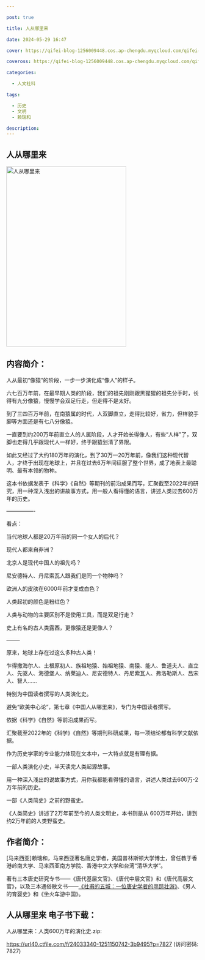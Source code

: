 ```yaml
---

post: true

title: 人从哪里来

date: 2024-05-29 16:47

cover: https://qifei-blog-1256009448.cos.ap-chengdu.myqcloud.com/qifei-blog/65570d88c458853aef8f57ff.jpg

coveross: https://qifei-blog-1256009448.cos.ap-chengdu.myqcloud.com/qifei-blog/65570d88c458853aef8f57ff.jpg

categories:

  - 人文社科

tags:

  - 历史
  - 文明
  - 赖瑞和

description:
---
```


## 人从哪里来
<img alt="人从哪里来 " class="aligncenter loaded" data-was-processed="true" decoding="async" fetchpriority="high" height="471" src="https://qifei-blog-1256009448.cos.ap-chengdu.myqcloud.com/qifei-blog/65570d88c458853aef8f57ff.jpg " style="cursor: zoom-in;" width="314"/>

## 内容简介：

人从最初“像猿”的阶段，一步一步演化成“像人”的样子。

六七百万年前，在最早期人类的阶段，我们的祖先刚刚跟黑猩猩的祖先分手时，长得有九分像猿，慢慢学会双足行走，但走得不是太好。

到了三四百万年前，在南猿属的时代，人双脚直立，走得比较好，省力，但样貌手脚等方面还是有七八分像猿。

一直要到约200万年前直立人的人属阶段，人才开始长得像人，有些“人样”了，双脚也走得几乎跟现代人一样好，终于跟猿划清了界限。

如此又经过了大约180万年的演化，到了30万—20万年前，像我们这种现代智人，才终于出现在地球上，并且在过去6万年间征服了整个世界，成了地表上最聪明、最有本领的物种。

这本书依据发表于《科学》《自然》等期刊的前沿成果而写，汇聚截至2022年的研究，用一种深入浅出的讲故事方式，用一般人看得懂的语言，讲述人类过去600万年的历史。

—————-

看点：

当代地球人都是20万年前的同一个女人的后代？

现代人都来自非洲？

北京人是现代中国人的祖先吗？

尼安德特人、丹尼索瓦人跟我们是同一个物种吗？

欧洲人的皮肤在6000年前才变成白色？

人类起初的颜色是粉红色？

人类与动物的主要区别不是使用工具，而是双足行走？

史上有名的古人类露西，更像猿还是更像人？

——–

原来，地球上存在过这么多种古人类！

乍得撒海尔人、土根原初人、族祖地猿、始祖地猿、南猿、能人、鲁道夫人、直立人、先驱人、海德堡人、纳莱迪人、尼安德特人、丹尼索瓦人、弗洛勒斯人、吕宋人、智人……

特别为中国读者撰写的人类演化史。

避免“欧美中心论”，第七章《中国人从哪里来》，专门为中国读者撰写。

依据《科学》《自然》等前沿成果而写。

汇聚截至2022年的《科学》《自然》等期刊科研成果，每一项结论都有科学文献依据。

作为历史学家的专业能力体现在文本中，一大特点就是有理有据。

一部人类演化小史，半天读完人类起源故事。

用一种深入浅出的说故事方式，用你我都能看得懂的语言，讲述人类过去600万-2万年前的历史。

一部《人类简史》之前的野蛮史。

《人类简史》讲述了2万年前至今的人类文明史，本书则是从 600万年开始，讲到约2万年前的人类野蛮史。

## 作者简介：

[马来西亚]赖瑞和，马来西亚著名唐史学者，美国普林斯顿大学博士，曾任教于香港岭南大学、马来西亚南方学院、香港中文大学和台湾“清华大学”。

著有三本唐史研究专书——《唐代基层文官》、《唐代中层文官》和《唐代高层文官》，以及三本通俗散文书——<a href="https://www.huibooks.com/10956.html">《杜甫的五城：一位唐史学者的寻踪壮游》</a>、《男人的育婴史》和《坐火车游中国》。

## 人从哪里来 电子书下载：

人从哪里来：人类600万年的演化史.zip: 

https://url40.ctfile.com/f/24033340-1251150742-3b9495?p=7827 (访问密码: 7827)
